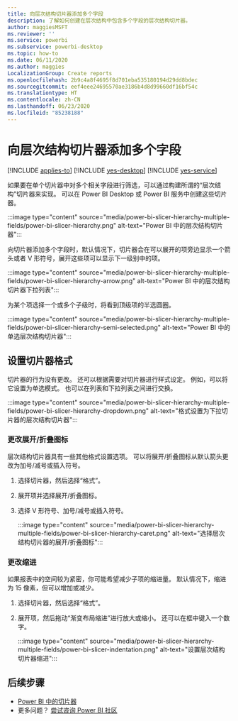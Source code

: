 ```yaml
---
title: 向层次结构切片器添加多个字段
description: 了解如何创建在层次结构中包含多个字段的层次结构切片器。
author: maggiesMSFT
ms.reviewer: ''
ms.service: powerbi
ms.subservice: powerbi-desktop
ms.topic: how-to
ms.date: 06/11/2020
ms.author: maggies
LocalizationGroup: Create reports
ms.openlocfilehash: 2b9c4a8f4695f8d701eba535180194d29dd8bdec
ms.sourcegitcommit: eef4eee24695570ae3186b4d8d99660df16bf54c
ms.translationtype: HT
ms.contentlocale: zh-CN
ms.lasthandoff: 06/23/2020
ms.locfileid: "85238188"
---
```

# <a name="add-multiple-fields-to-a-hierarchy-slicer"></a>向层次结构切片器添加多个字段

[!INCLUDE [applies-to](../includes/applies-to.md)] [!INCLUDE [yes-desktop](../includes/yes-desktop.md)] [!INCLUDE [yes-service](../includes/yes-service.md)]

如果要在单个切片器中对多个相关字段进行筛选，可以通过构建所谓的“层次结构”切片器来实现。 可以在 Power BI Desktop 或 Power BI 服务中创建这些切片器。

:::image type="content" source="media/power-bi-slicer-hierarchy-multiple-fields/power-bi-slicer-hierarchy.png" alt-text="Power BI 中的层次结构切片器":::

向切片器添加多个字段时，默认情况下，切片器会在可以展开的项旁边显示一个箭头或者 V 形符号，展开这些项可以显示下一级别中的项。

:::image type="content" source="media/power-bi-slicer-hierarchy-multiple-fields/power-bi-slicer-hierarchy-arrow.png" alt-text="Power BI 中的层次结构切片器下拉列表":::
 
 
为某个项选择一个或多个子级时，将看到顶级项的半选圆圈。
 
:::image type="content" source="media/power-bi-slicer-hierarchy-multiple-fields/power-bi-slicer-hierarchy-semi-selected.png" alt-text="Power BI 中的单选层次结构切片器":::

## <a name="format-the-slicer"></a>设置切片器格式

切片器的行为没有更改。 还可以根据需要对切片器进行样式设定。 例如，可以将它设置为单选模式。 也可以在列表和下拉列表之间进行交换。 

:::image type="content" source="media/power-bi-slicer-hierarchy-multiple-fields/power-bi-slicer-hierarchy-dropdown.png" alt-text="格式设置为下拉切片器的层次结构切片器":::

### <a name="change-the-expandcollapse-icon"></a>更改展开/折叠图标

层次结构切片器具有一些其他格式设置选项。 可以将展开/折叠图标从默认箭头更改为加号/减号或插入符号。

1. 选择切片器，然后选择“格式”。
1. 展开项并选择展开/折叠图标。
1. 选择 V 形符号、加号/减号或插入符号。
 
    :::image type="content" source="media/power-bi-slicer-hierarchy-multiple-fields/power-bi-slicer-hierarchy-caret.png" alt-text="选择层次结构切片器的展开/折叠图标":::
 
### <a name="change-the-indentation"></a>更改缩进

如果报表中的空间较为紧密，你可能希望减少子项的缩进量。 默认情况下，缩进为 15 像素，但可以增加或减少。 

1. 选择切片器，然后选择“格式”。
1. 展开项，然后拖动“渐变布局缩进”进行放大或缩小。 还可以在框中键入一个数字。

    :::image type="content" source="media/power-bi-slicer-hierarchy-multiple-fields/power-bi-slicer-indentation.png" alt-text="设置层次结构切片器缩进":::

## <a name="next-steps"></a>后续步骤

- [Power BI 中的切片器](../visuals/power-bi-visualization-slicers.md)
- 更多问题？ [尝试咨询 Power BI 社区](https://community.powerbi.com/)